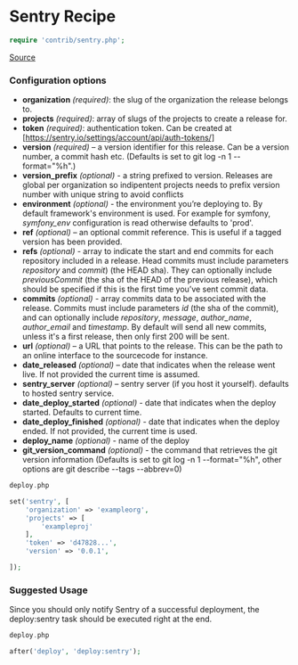 <!-- DO NOT EDIT THIS FILE! -->
<!-- Instead edit contrib/sentry.php -->
<!-- Then run bin/docgen -->

# Sentry Recipe

```php
require 'contrib/sentry.php';
```

[Source](/contrib/sentry.php)




### Configuration options

- **organization** *(required)*: the slug of the organization the release belongs to.
- **projects** *(required)*: array of slugs of the projects to create a release for.
- **token** *(required)*: authentication token. Can be created at [https://sentry.io/settings/account/api/auth-tokens/]
- **version** *(required)* – a version identifier for this release.
Can be a version number, a commit hash etc. (Defaults is set to git log -n 1 --format="%h".)
- **version_prefix** *(optional)* - a string prefixed to version.
Releases are global per organization so indipentent projects needs to prefix version number with unique string to avoid conflicts
- **environment** *(optional)* - the environment you’re deploying to. By default framework's environment is used.
For example for symfony, *symfony_env* configuration is read otherwise defaults to 'prod'.
- **ref** *(optional)* – an optional commit reference. This is useful if a tagged version has been provided.
- **refs** *(optional)* - array to indicate the start and end commits for each repository included in a release.
Head commits must include parameters *repository* and *commit*) (the HEAD sha).
They can optionally include *previousCommit* (the sha of the HEAD of the previous release),
which should be specified if this is the first time you’ve sent commit data.
- **commits** *(optional)* - array commits data to be associated with the release.
Commits must include parameters *id* (the sha of the commit), and can optionally include *repository*,
*message*, *author_name*, *author_email* and *timestamp*. By default will send all new commits,
unless it's a first release, then only first 200 will be sent.
- **url** *(optional)* – a URL that points to the release. This can be the path to an online interface to the sourcecode for instance.
- **date_released** *(optional)* – date that indicates when the release went live. If not provided the current time is assumed.
- **sentry_server** *(optional)* – sentry server (if you host it yourself). defaults to hosted sentry service.
- **date_deploy_started** *(optional)* - date that indicates when the deploy started. Defaults to current time.
- **date_deploy_finished** *(optional)* - date that indicates when the deploy ended. If not provided, the current time is used.
- **deploy_name** *(optional)* - name of the deploy
- **git_version_command** *(optional)* - the command that retrieves the git version information (Defaults is set to git log -n 1 --format="%h", other options are git describe --tags --abbrev=0)

```php
deploy.php

set('sentry', [
    'organization' => 'exampleorg',
    'projects' => [
        'exampleproj'
    ],
    'token' => 'd47828...',
    'version' => '0.0.1',

]);
```

### Suggested Usage

Since you should only notify Sentry of a successful deployment, the deploy:sentry task should be executed right at the end.

```php
deploy.php

after('deploy', 'deploy:sentry');
```




